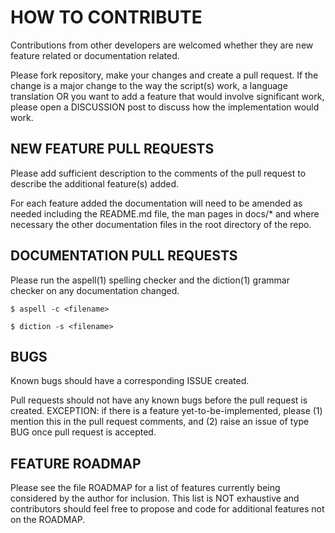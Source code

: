 
#		HOW TO CONTRIBUTE

Contributions from other developers are welcomed whether they are new 
feature related or documentation related.

Please fork repository, make your changes and create a pull request. 
If the change is a major change to the way the script(s) work, a 
language translation OR you want to add a feature that would involve 
significant work, please open a DISCUSSION post to discuss how the 
implementation would work.   


## NEW FEATURE PULL REQUESTS 

Please add sufficient description to the comments of the pull request 
to describe the additional feature(s) added.

For each feature added the documentation will need to be amended as 
needed including the README.md file, the man pages in docs/* and where 
necessary the other documentation files in the root directory of the 
repo.


## DOCUMENTATION PULL REQUESTS

Please run the aspell(1) spelling checker and the diction(1) grammar 
checker on any documentation changed.

	$ aspell -c <filename>

	$ diction -s <filename> 


## BUGS

Known bugs should have a corresponding ISSUE created. 

Pull requests should not have any known bugs before the pull request 
is created. EXCEPTION: if there is a feature yet-to-be-implemented, 
please (1) mention this in the pull request comments, and (2) raise an 
issue of type BUG once pull request is accepted.


## FEATURE ROADMAP

Please see the file ROADMAP for a list of features currently being 
considered by the author for inclusion. This list is NOT exhaustive 
and contributors should feel free to propose and code for additional 
features not on the ROADMAP.

